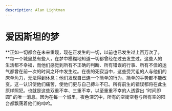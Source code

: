 ```yaml
---
description: Alan Lightman
---
```


# 爱因斯坦的梦

**正如一切都会在未来重现，现在正发生的一切，以前也已发生过上百万次了。**每一个城里总有些人，在梦中模糊地知道一切都曾经在过去发生过。这些人的生活都不幸福，而他们感觉到所有不正确的判断、所有错误的行事、所有不佳的运气都曾在前一次的时间之环中发生过。在夜的死寂当中，这些受咒诅的人与他们的床单角力，无法得到休息；他们发现自已连一个简单的行为、简单的手势都不能改变。这一认识使他们痛苦，使他们更与自己搏斗不已。所有前生的错误都将在此生原样照犯。也就是这些双重不幸、三重不幸，以至重重不幸的人透露出 “时间即圆” 的唯一消息。因为在每一个城里，夜色深沉中，所有的空街空巷与所有空的阳台都飘荡着他们的呻吟。



